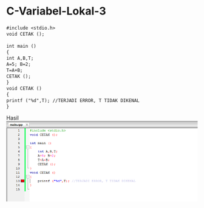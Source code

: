 # C-Variabel-Lokal-3

    #include <stdio.h>
    void CETAK ();

    int main ()
    {
    int A,B,T;
    A=5; B=2;
    T=A+B;
    CETAK ();
    }
    void CETAK ()
    {
    printf ("%d",T); //TERJADI ERROR, T TIDAK DIKENAL
    }
    
Hasil
![img](https://github.com/Rafflesia3/C-Variabel-Lokal-3/blob/master/C++%20Variabel%20Lokal%203.png?raw=true)
